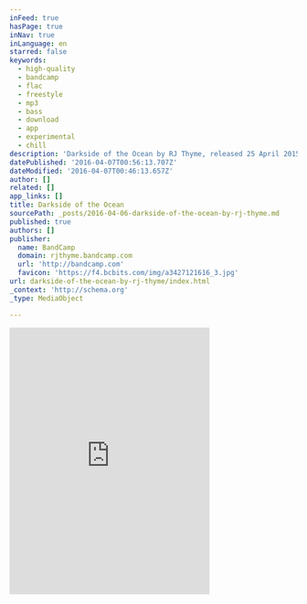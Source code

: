 ```yaml
---
inFeed: true
hasPage: true
inNav: true
inLanguage: en
starred: false
keywords:
  - high-quality
  - bandcamp
  - flac
  - freestyle
  - mp3
  - bass
  - download
  - app
  - experimental
  - chill
description: 'Darkside of the Ocean by RJ Thyme, released 25 April 2015'
datePublished: '2016-04-07T00:56:13.707Z'
dateModified: '2016-04-07T00:46:13.657Z'
author: []
related: []
app_links: []
title: Darkside of the Ocean
sourcePath: _posts/2016-04-06-darkside-of-the-ocean-by-rj-thyme.md
published: true
authors: []
publisher:
  name: BandCamp
  domain: rjthyme.bandcamp.com
  url: 'http://bandcamp.com'
  favicon: 'https://f4.bcbits.com/img/a3427121616_3.jpg'
url: darkside-of-the-ocean-by-rj-thyme/index.html
_context: 'http://schema.org'
_type: MediaObject

---
```

<iframe src="https://cdn.embedly.com/widgets/media.html?src=https%3A%2F%2Fbandcamp.com%2FEmbeddedPlayer%2Fv%3D2%2Ftrack%3D295265307%2Fsize%3Dlarge%2Flinkcol%3D0084B4%2Fnotracklist%3Dtrue%2Ftwittercard%3Dtrue%2F&amp;url=https%3A%2F%2Frjthyme.bandcamp.com%2Ftrack%2Fdarkside-of-the-ocean&amp;image=https%3A%2F%2Ff4.bcbits.com%2Fimg%2Fa3427121616_5.jpg&amp;key=b7d04c9b404c499eba89ee7072e1c4f7&amp;type=text%2Fhtml&amp;schema=bandcamp" width="350" height="467" scrolling="no" frameborder="0" allowfullscreen="allowfullscreen" style=""></iframe>